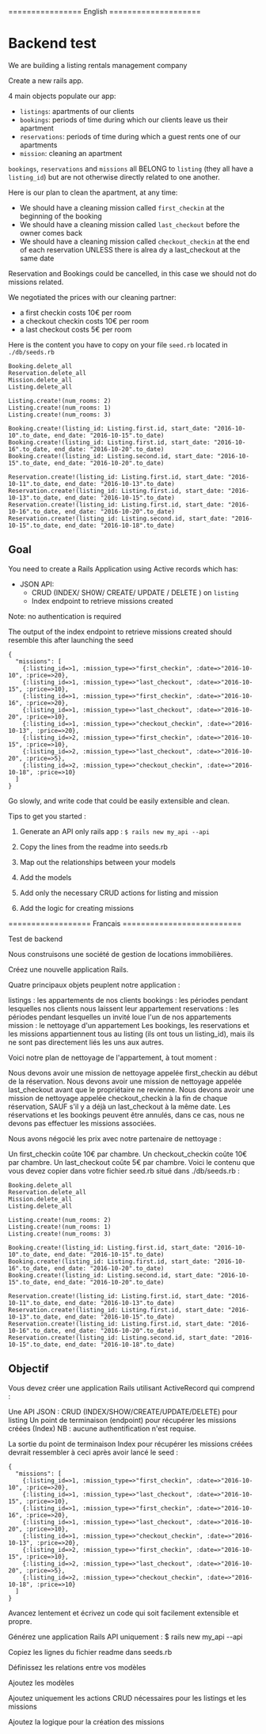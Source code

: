 ================ English ====================
# Backend test

We are building a listing rentals management company

Create a new rails app.


4 main objects populate our app:
- `listings`: apartments of our clients
- `bookings`: periods of time during which our clients leave us their apartment
- `reservations`: periods of time during which a guest rents one of our apartments
- `mission`: cleaning an apartment

`bookings`, `reservations` and `missions` all BELONG to `listing` (they all have a `listing_id`) but are not otherwise directly related to one another.

Here is our plan to clean the apartment, at any time:
- We should have a cleaning mission called `first_checkin` at the beginning of the booking
- We should have  a cleaning mission called `last_checkout` before the owner comes back
- We should have  a cleaning mission called `checkout_checkin` at the end of each reservation UNLESS there is alrea  dy a last_checkout at the same date

Reservation and Bookings could be cancelled, in this case we should not do missions related.

We negotiated the prices with our cleaning partner:
- a first checkin costs 10€ per room
- a checkout checkin costs 10€ per room
- a last checkout costs 5€ per room

Here is the content you have to copy on your file `seed.rb` located in `./db/seeds.rb`
```
Booking.delete_all
Reservation.delete_all
Mission.delete_all
Listing.delete_all

Listing.create!(num_rooms: 2)
Listing.create!(num_rooms: 1)
Listing.create!(num_rooms: 3)

Booking.create!(listing_id: Listing.first.id, start_date: "2016-10-10".to_date, end_date: "2016-10-15".to_date)
Booking.create!(listing_id: Listing.first.id, start_date: "2016-10-16".to_date, end_date: "2016-10-20".to_date)
Booking.create!(listing_id: Listing.second.id, start_date: "2016-10-15".to_date, end_date: "2016-10-20".to_date)

Reservation.create!(listing_id: Listing.first.id, start_date: "2016-10-11".to_date, end_date: "2016-10-13".to_date)
Reservation.create!(listing_id: Listing.first.id, start_date: "2016-10-13".to_date, end_date: "2016-10-15".to_date)
Reservation.create!(listing_id: Listing.first.id, start_date: "2016-10-16".to_date, end_date: "2016-10-20".to_date)
Reservation.create!(listing_id: Listing.second.id, start_date: "2016-10-15".to_date, end_date: "2016-10-18".to_date)
```

## Goal

You need to create a Rails Application using Active records which has:
 - JSON API:
   - CRUD (INDEX/ SH0W/ CREATE/ UPDATE / DELETE ) on `listing`
   - Index endpoint to retrieve missions created

Note: no authentication is required

The output of the index endpoint to retrieve missions created should resemble this after launching the seed
```
{
  "missions": [
    {:listing_id=>1, :mission_type=>"first_checkin", :date=>"2016-10-10", :price=>20},
    {:listing_id=>1, :mission_type=>"last_checkout", :date=>"2016-10-15", :price=>10},
    {:listing_id=>1, :mission_type=>"first_checkin", :date=>"2016-10-16", :price=>20},
    {:listing_id=>1, :mission_type=>"last_checkout", :date=>"2016-10-20", :price=>10},
    {:listing_id=>1, :mission_type=>"checkout_checkin", :date=>"2016-10-13", :price=>20},
    {:listing_id=>2, :mission_type=>"first_checkin", :date=>"2016-10-15", :price=>10},
    {:listing_id=>2, :mission_type=>"last_checkout", :date=>"2016-10-20", :price=>5},
    {:listing_id=>2, :mission_type=>"checkout_checkin", :date=>"2016-10-18", :price=>10}
  ]
}
```
Go slowly, and write code that could be easily extensible and clean.


Tips to get you started :

1. Generate an API only rails app :
  `$ rails new my_api --api`

2. Copy the lines from the readme into seeds.rb

3. Map out the relationships between your models

4. Add the models

5. Add only the necessary CRUD actions for listing and mission

6. Add the logic for creating missions

================== Francais ==========================

Test de backend

Nous construisons une société de gestion de locations immobilières.

Créez une nouvelle application Rails.

Quatre principaux objets peuplent notre application :

listings : les appartements de nos clients
bookings : les périodes pendant lesquelles nos clients nous laissent leur appartement
reservations : les périodes pendant lesquelles un invité loue l'un de nos appartements
mission : le nettoyage d'un appartement
Les bookings, les reservations et les missions appartiennent tous au listing (ils ont tous un listing_id), mais ils ne sont pas directement liés les uns aux autres.

Voici notre plan de nettoyage de l'appartement, à tout moment :

Nous devons avoir une mission de nettoyage appelée first_checkin au début de la réservation.
Nous devons avoir une mission de nettoyage appelée last_checkout avant que le propriétaire ne revienne.
Nous devons avoir une mission de nettoyage appelée checkout_checkin à la fin de chaque réservation, SAUF s'il y a déjà un last_checkout à la même date.
Les réservations et les bookings peuvent être annulés, dans ce cas, nous ne devons pas effectuer les missions associées.

Nous avons négocié les prix avec notre partenaire de nettoyage :

Un first_checkin coûte 10€ par chambre.
Un checkout_checkin coûte 10€ par chambre.
Un last_checkout coûte 5€ par chambre.
Voici le contenu que vous devez copier dans votre fichier seed.rb situé dans ./db/seeds.rb :

```
Booking.delete_all
Reservation.delete_all
Mission.delete_all
Listing.delete_all

Listing.create!(num_rooms: 2)
Listing.create!(num_rooms: 1)
Listing.create!(num_rooms: 3)

Booking.create!(listing_id: Listing.first.id, start_date: "2016-10-10".to_date, end_date: "2016-10-15".to_date)
Booking.create!(listing_id: Listing.first.id, start_date: "2016-10-16".to_date, end_date: "2016-10-20".to_date)
Booking.create!(listing_id: Listing.second.id, start_date: "2016-10-15".to_date, end_date: "2016-10-20".to_date)

Reservation.create!(listing_id: Listing.first.id, start_date: "2016-10-11".to_date, end_date: "2016-10-13".to_date)
Reservation.create!(listing_id: Listing.first.id, start_date: "2016-10-13".to_date, end_date: "2016-10-15".to_date)
Reservation.create!(listing_id: Listing.first.id, start_date: "2016-10-16".to_date, end_date: "2016-10-20".to_date)
Reservation.create!(listing_id: Listing.second.id, start_date: "2016-10-15".to_date, end_date: "2016-10-18".to_date)
````

## Objectif

Vous devez créer une application Rails utilisant ActiveRecord qui comprend :

Une API JSON :
CRUD (INDEX/SHOW/CREATE/UPDATE/DELETE) pour listing
Un point de terminaison (endpoint) pour récupérer les missions créées (Index)
NB : aucune authentification n'est requise.

La sortie du point de terminaison Index pour récupérer les missions créées devrait ressembler à ceci après avoir lancé le seed :

```
{
  "missions": [
    {:listing_id=>1, :mission_type=>"first_checkin", :date=>"2016-10-10", :price=>20},
    {:listing_id=>1, :mission_type=>"last_checkout", :date=>"2016-10-15", :price=>10},
    {:listing_id=>1, :mission_type=>"first_checkin", :date=>"2016-10-16", :price=>20},
    {:listing_id=>1, :mission_type=>"last_checkout", :date=>"2016-10-20", :price=>10},
    {:listing_id=>1, :mission_type=>"checkout_checkin", :date=>"2016-10-13", :price=>20},
    {:listing_id=>2, :mission_type=>"first_checkin", :date=>"2016-10-15", :price=>10},
    {:listing_id=>2, :mission_type=>"last_checkout", :date=>"2016-10-20", :price=>5},
    {:listing_id=>2, :mission_type=>"checkout_checkin", :date=>"2016-10-18", :price=>10}
  ]
}
```

Avancez lentement et écrivez un code qui soit facilement extensible et propre.

Générez une application Rails API uniquement :
$ rails new my_api --api

Copiez les lignes du fichier readme dans seeds.rb

Définissez les relations entre vos modèles

Ajoutez les modèles

Ajoutez uniquement les actions CRUD nécessaires pour les listings et les missions

Ajoutez la logique pour la création des missions
